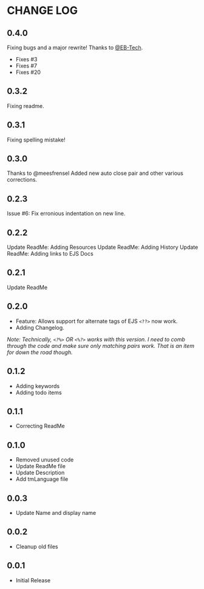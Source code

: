 # CHANGE LOG #

## 0.4.0 ##

Fixing bugs and a major rewrite! Thanks to [@EB-Tech](https://github.com/ExE-Boss).

+ Fixes #3
+ Fixes #7
+ Fixes #20

## 0.3.2 ##

Fixing readme.

## 0.3.1 ##

Fixing spelling mistake!

## 0.3.0 ##

Thanks to @meesfrensel Added new auto close pair and other various corrections.

## 0.2.3 ##

Issue #6: Fix erronious indentation on new line.

## 0.2.2 ##

Update ReadMe: Adding Resources
Update ReadMe: Adding History
Update ReadMe: Adding links to EJS Docs

## 0.2.1 ##

Update ReadMe

## 0.2.0 ##

+ Feature: Allows support for alternate tags of EJS `<??>` now work. 
+ Adding Changelog.

*Note: Technically, `<?%>` OR `<%?>` works with this version. I need to comb through the code and make sure only matching pairs work. That is an item for down the road though.*

## 0.1.2 ##

+ Adding keywords
+ Adding todo items

## 0.1.1 ##

+ Correcting ReadMe

## 0.1.0 ##

+ Removed unused code
+ Update ReadMe file
+ Update Description
+ Add tmLanguage file

## 0.0.3 ##

+ Update Name and display name

## 0.0.2 ##

+ Cleanup old files

## 0.0.1 ##

+ Initial Release